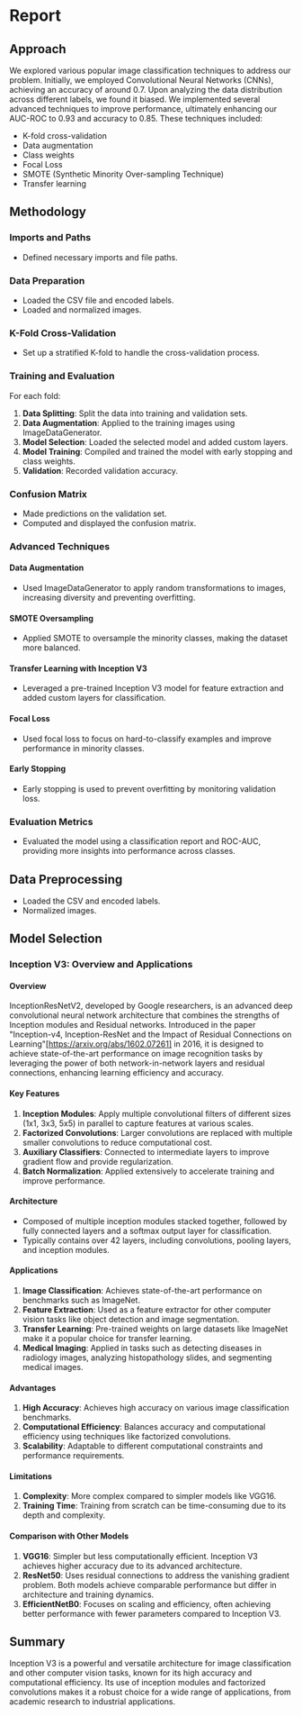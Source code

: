 # Report

## Approach
We explored various popular image classification techniques to address our problem. Initially, we employed Convolutional Neural Networks (CNNs), achieving an accuracy of around 0.7. Upon analyzing the data distribution across different labels, we found it biased. We implemented several advanced techniques to improve performance, ultimately enhancing our AUC-ROC to 0.93 and accuracy to 0.85. These techniques included:

- K-fold cross-validation
- Data augmentation
- Class weights
- Focal Loss
- SMOTE (Synthetic Minority Over-sampling Technique)
- Transfer learning

## Methodology

### Imports and Paths
- Defined necessary imports and file paths.

### Data Preparation
- Loaded the CSV file and encoded labels.
- Loaded and normalized images.

### K-Fold Cross-Validation
- Set up a stratified K-fold to handle the cross-validation process.

### Training and Evaluation
For each fold:
1. **Data Splitting**: Split the data into training and validation sets.
2. **Data Augmentation**: Applied to the training images using ImageDataGenerator.
3. **Model Selection**: Loaded the selected model and added custom layers.
4. **Model Training**: Compiled and trained the model with early stopping and class weights.
5. **Validation**: Recorded validation accuracy.

### Confusion Matrix
- Made predictions on the validation set.
- Computed and displayed the confusion matrix.

### Advanced Techniques

#### Data Augmentation
- Used ImageDataGenerator to apply random transformations to images, increasing diversity and preventing overfitting.

#### SMOTE Oversampling
- Applied SMOTE to oversample the minority classes, making the dataset more balanced.

#### Transfer Learning with Inception V3
- Leveraged a pre-trained Inception V3 model for feature extraction and added custom layers for classification.

#### Focal Loss
- Used focal loss to focus on hard-to-classify examples and improve performance in minority classes.

#### Early Stopping
- Early stopping is used to prevent overfitting by monitoring validation loss.

### Evaluation Metrics
- Evaluated the model using a classification report and ROC-AUC, providing more insights into performance across classes.

## Data Preprocessing
- Loaded the CSV and encoded labels.
- Normalized images.

## Model Selection

### Inception V3: Overview and Applications

#### Overview
InceptionResNetV2, developed by Google researchers, is an advanced deep convolutional neural network architecture that combines the strengths of Inception modules and Residual networks. Introduced in the paper "Inception-v4, Inception-ResNet and the Impact of Residual Connections on Learning"[https://arxiv.org/abs/1602.07261] in 2016, it is designed to achieve state-of-the-art performance on image recognition tasks by leveraging the power of both network-in-network layers and residual connections, enhancing learning efficiency and accuracy.

#### Key Features
1. **Inception Modules**: Apply multiple convolutional filters of different sizes (1x1, 3x3, 5x5) in parallel to capture features at various scales.
2. **Factorized Convolutions**: Larger convolutions are replaced with multiple smaller convolutions to reduce computational cost.
3. **Auxiliary Classifiers**: Connected to intermediate layers to improve gradient flow and provide regularization.
4. **Batch Normalization**: Applied extensively to accelerate training and improve performance.

#### Architecture
- Composed of multiple inception modules stacked together, followed by fully connected layers and a softmax output layer for classification.
- Typically contains over 42 layers, including convolutions, pooling layers, and inception modules.

#### Applications
1. **Image Classification**: Achieves state-of-the-art performance on benchmarks such as ImageNet.
2. **Feature Extraction**: Used as a feature extractor for other computer vision tasks like object detection and image segmentation.
3. **Transfer Learning**: Pre-trained weights on large datasets like ImageNet make it a popular choice for transfer learning.
4. **Medical Imaging**: Applied in tasks such as detecting diseases in radiology images, analyzing histopathology slides, and segmenting medical images.

#### Advantages
1. **High Accuracy**: Achieves high accuracy on various image classification benchmarks.
2. **Computational Efficiency**: Balances accuracy and computational efficiency using techniques like factorized convolutions.
3. **Scalability**: Adaptable to different computational constraints and performance requirements.

#### Limitations
1. **Complexity**: More complex compared to simpler models like VGG16.
2. **Training Time**: Training from scratch can be time-consuming due to its depth and complexity.

#### Comparison with Other Models
1. **VGG16**: Simpler but less computationally efficient. Inception V3 achieves higher accuracy due to its advanced architecture.
2. **ResNet50**: Uses residual connections to address the vanishing gradient problem. Both models achieve comparable performance but differ in architecture and training dynamics.
3. **EfficientNetB0**: Focuses on scaling and efficiency, often achieving better performance with fewer parameters compared to Inception V3.

## Summary
Inception V3 is a powerful and versatile architecture for image classification and other computer vision tasks, known for its high accuracy and computational efficiency. Its use of inception modules and factorized convolutions makes it a robust choice for a wide range of applications, from academic research to industrial applications.
